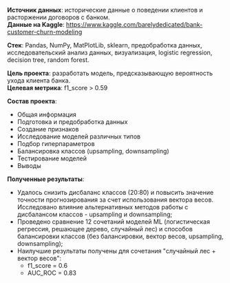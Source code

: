 **Источник данных**: исторические данные о поведении клиентов и расторжении договоров с банком. \
**Данные на Kaggle**: https://www.kaggle.com/barelydedicated/bank-customer-churn-modeling

**Стек**: Pandas, NumPy, MatPlotLib, sklearn, предобработка данных, исследовательский анализ данных, визуализация, logistic regression, decision tree, random forest.

**Цель проекта**: разработать модель, предсказывающую вероятность ухода клиента банка. \
**Целевая метрика**: f1_score > 0.59 

**Состав проекта**:
- Общая информация
- Подготовка и предобработка данных
- Создание признаков
- Исследование моделей различных типов 
- Подбор гиперпараметров
- Балансировка классов (upsampling, downsampling)
- Тестирование моделей
- Выводы

**Полученные результаты**:
- Удалось снизить дисбаланс классов (20:80) и повысить значение точности прогнозирования за счет использования вектора весов. Исследовано влияние альтернативных методов работы с дисбалансом классов - upsampling и downsampling;
- Проведено сравнение 12 сочетаний моделей ML (логистическая регрессия, решающее дерево, случайный лес) и способов балансировки классов (без балансировки, вектор весов, upsampling, downsampling);
- Наилучшие результаты получены для сочетания "случайный лес + вектор весов":
  - f1_score = 0.6
  - AUC_ROC = 0.83
